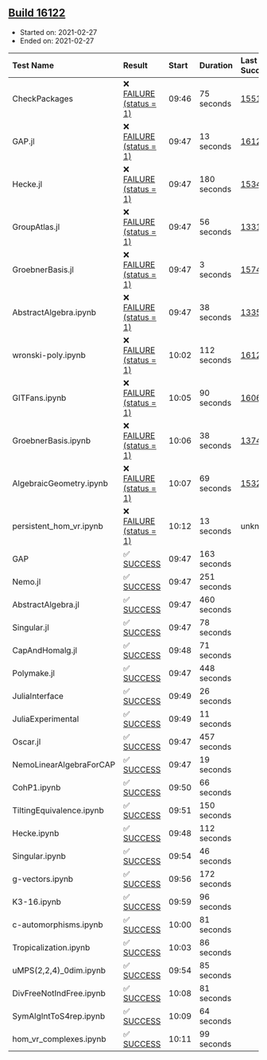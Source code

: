 ## [Build 16122](https://oscarci.mathematik.uni-kl.de/job/oscar/16122/)

* Started on: 2021-02-27
* Ended on: 2021-02-27

| Test Name    | Result | Start | Duration | Last Success | First Failure |
|:-------------|:-------|:------|:---------|:-------------|:--------------|
| CheckPackages | ❌ [FAILURE (status = 1)](https://oscarci.mathematik.uni-kl.de/job/oscar/16122/artifact/logs/build-16122/CheckPackages.log) | 09:46 | 75 seconds | [15514](https://oscarci.mathematik.uni-kl.de/job/oscar/15514/) | [15515](https://oscarci.mathematik.uni-kl.de/job/oscar/15515/) |
| GAP.jl | ❌ [FAILURE (status = 1)](https://oscarci.mathematik.uni-kl.de/job/oscar/16122/artifact/logs/build-16122/GAP.jl.log) | 09:47 | 13 seconds | [16121](https://oscarci.mathematik.uni-kl.de/job/oscar/16121/) | [16122](https://oscarci.mathematik.uni-kl.de/job/oscar/16122/) |
| Hecke.jl | ❌ [FAILURE (status = 1)](https://oscarci.mathematik.uni-kl.de/job/oscar/16122/artifact/logs/build-16122/Hecke.jl.log) | 09:47 | 180 seconds | [15344](https://oscarci.mathematik.uni-kl.de/job/oscar/15344/) | [15348](https://oscarci.mathematik.uni-kl.de/job/oscar/15348/) |
| GroupAtlas.jl | ❌ [FAILURE (status = 1)](https://oscarci.mathematik.uni-kl.de/job/oscar/16122/artifact/logs/build-16122/GroupAtlas.jl.log) | 09:47 | 56 seconds | [13311](https://oscarci.mathematik.uni-kl.de/job/oscar/13311/) | [13312](https://oscarci.mathematik.uni-kl.de/job/oscar/13312/) |
| GroebnerBasis.jl | ❌ [FAILURE (status = 1)](https://oscarci.mathematik.uni-kl.de/job/oscar/16122/artifact/logs/build-16122/GroebnerBasis.jl.log) | 09:47 | 3 seconds | [15745](https://oscarci.mathematik.uni-kl.de/job/oscar/15745/) | [15746](https://oscarci.mathematik.uni-kl.de/job/oscar/15746/) |
| AbstractAlgebra.ipynb | ❌ [FAILURE (status = 1)](https://oscarci.mathematik.uni-kl.de/job/oscar/16122/artifact/logs/build-16122/AbstractAlgebra.ipynb.log) | 09:47 | 38 seconds | [13355](https://oscarci.mathematik.uni-kl.de/job/oscar/13355/) | [13356](https://oscarci.mathematik.uni-kl.de/job/oscar/13356/) |
| wronski-poly.ipynb | ❌ [FAILURE (status = 1)](https://oscarci.mathematik.uni-kl.de/job/oscar/16122/artifact/logs/build-16122/wronski-poly.ipynb.log) | 10:02 | 112 seconds | [16121](https://oscarci.mathematik.uni-kl.de/job/oscar/16121/) | [16122](https://oscarci.mathematik.uni-kl.de/job/oscar/16122/) |
| GITFans.ipynb | ❌ [FAILURE (status = 1)](https://oscarci.mathematik.uni-kl.de/job/oscar/16122/artifact/logs/build-16122/GITFans.ipynb.log) | 10:05 | 90 seconds | [16068](https://oscarci.mathematik.uni-kl.de/job/oscar/16068/) | [16069](https://oscarci.mathematik.uni-kl.de/job/oscar/16069/) |
| GroebnerBasis.ipynb | ❌ [FAILURE (status = 1)](https://oscarci.mathematik.uni-kl.de/job/oscar/16122/artifact/logs/build-16122/GroebnerBasis.ipynb.log) | 10:06 | 38 seconds | [13748](https://oscarci.mathematik.uni-kl.de/job/oscar/13748/) | [13749](https://oscarci.mathematik.uni-kl.de/job/oscar/13749/) |
| AlgebraicGeometry.ipynb | ❌ [FAILURE (status = 1)](https://oscarci.mathematik.uni-kl.de/job/oscar/16122/artifact/logs/build-16122/AlgebraicGeometry.ipynb.log) | 10:07 | 69 seconds | [15322](https://oscarci.mathematik.uni-kl.de/job/oscar/15322/) | [15323](https://oscarci.mathematik.uni-kl.de/job/oscar/15323/) |
| persistent_hom_vr.ipynb | ❌ [FAILURE (status = 1)](https://oscarci.mathematik.uni-kl.de/job/oscar/16122/artifact/logs/build-16122/persistent_hom_vr.ipynb.log) | 10:12 | 13 seconds | unknown | unknown |
| GAP | ✅ [SUCCESS](https://oscarci.mathematik.uni-kl.de/job/oscar/16122/artifact/logs/build-16122/GAP.log) | 09:47 | 163 seconds |  |  |
| Nemo.jl | ✅ [SUCCESS](https://oscarci.mathematik.uni-kl.de/job/oscar/16122/artifact/logs/build-16122/Nemo.jl.log) | 09:47 | 251 seconds |  |  |
| AbstractAlgebra.jl | ✅ [SUCCESS](https://oscarci.mathematik.uni-kl.de/job/oscar/16122/artifact/logs/build-16122/AbstractAlgebra.jl.log) | 09:47 | 460 seconds |  |  |
| Singular.jl | ✅ [SUCCESS](https://oscarci.mathematik.uni-kl.de/job/oscar/16122/artifact/logs/build-16122/Singular.jl.log) | 09:47 | 78 seconds |  |  |
| CapAndHomalg.jl | ✅ [SUCCESS](https://oscarci.mathematik.uni-kl.de/job/oscar/16122/artifact/logs/build-16122/CapAndHomalg.jl.log) | 09:48 | 71 seconds |  |  |
| Polymake.jl | ✅ [SUCCESS](https://oscarci.mathematik.uni-kl.de/job/oscar/16122/artifact/logs/build-16122/Polymake.jl.log) | 09:47 | 448 seconds |  |  |
| JuliaInterface | ✅ [SUCCESS](https://oscarci.mathematik.uni-kl.de/job/oscar/16122/artifact/logs/build-16122/JuliaInterface.log) | 09:49 | 26 seconds |  |  |
| JuliaExperimental | ✅ [SUCCESS](https://oscarci.mathematik.uni-kl.de/job/oscar/16122/artifact/logs/build-16122/JuliaExperimental.log) | 09:49 | 11 seconds |  |  |
| Oscar.jl | ✅ [SUCCESS](https://oscarci.mathematik.uni-kl.de/job/oscar/16122/artifact/logs/build-16122/Oscar.jl.log) | 09:47 | 457 seconds |  |  |
| NemoLinearAlgebraForCAP | ✅ [SUCCESS](https://oscarci.mathematik.uni-kl.de/job/oscar/16122/artifact/logs/build-16122/NemoLinearAlgebraForCAP.log) | 09:47 | 19 seconds |  |  |
| CohP1.ipynb | ✅ [SUCCESS](https://oscarci.mathematik.uni-kl.de/job/oscar/16122/artifact/logs/build-16122/CohP1.ipynb.log) | 09:50 | 66 seconds |  |  |
| TiltingEquivalence.ipynb | ✅ [SUCCESS](https://oscarci.mathematik.uni-kl.de/job/oscar/16122/artifact/logs/build-16122/TiltingEquivalence.ipynb.log) | 09:51 | 150 seconds |  |  |
| Hecke.ipynb | ✅ [SUCCESS](https://oscarci.mathematik.uni-kl.de/job/oscar/16122/artifact/logs/build-16122/Hecke.ipynb.log) | 09:48 | 112 seconds |  |  |
| Singular.ipynb | ✅ [SUCCESS](https://oscarci.mathematik.uni-kl.de/job/oscar/16122/artifact/logs/build-16122/Singular.ipynb.log) | 09:54 | 46 seconds |  |  |
| g-vectors.ipynb | ✅ [SUCCESS](https://oscarci.mathematik.uni-kl.de/job/oscar/16122/artifact/logs/build-16122/g-vectors.ipynb.log) | 09:56 | 172 seconds |  |  |
| K3-16.ipynb | ✅ [SUCCESS](https://oscarci.mathematik.uni-kl.de/job/oscar/16122/artifact/logs/build-16122/K3-16.ipynb.log) | 09:59 | 96 seconds |  |  |
| c-automorphisms.ipynb | ✅ [SUCCESS](https://oscarci.mathematik.uni-kl.de/job/oscar/16122/artifact/logs/build-16122/c-automorphisms.ipynb.log) | 10:00 | 81 seconds |  |  |
| Tropicalization.ipynb | ✅ [SUCCESS](https://oscarci.mathematik.uni-kl.de/job/oscar/16122/artifact/logs/build-16122/Tropicalization.ipynb.log) | 10:03 | 86 seconds |  |  |
| uMPS(2,2,4)_0dim.ipynb | ✅ [SUCCESS](https://oscarci.mathematik.uni-kl.de/job/oscar/16122/artifact/logs/build-16122/uMPS-2-2-4-_0dim.ipynb.log) | 09:54 | 85 seconds |  |  |
| DivFreeNotIndFree.ipynb | ✅ [SUCCESS](https://oscarci.mathematik.uni-kl.de/job/oscar/16122/artifact/logs/build-16122/DivFreeNotIndFree.ipynb.log) | 10:08 | 81 seconds |  |  |
| SymAlgIntToS4rep.ipynb | ✅ [SUCCESS](https://oscarci.mathematik.uni-kl.de/job/oscar/16122/artifact/logs/build-16122/SymAlgIntToS4rep.ipynb.log) | 10:09 | 64 seconds |  |  |
| hom_vr_complexes.ipynb | ✅ [SUCCESS](https://oscarci.mathematik.uni-kl.de/job/oscar/16122/artifact/logs/build-16122/hom_vr_complexes.ipynb.log) | 10:11 | 99 seconds |  |  |
